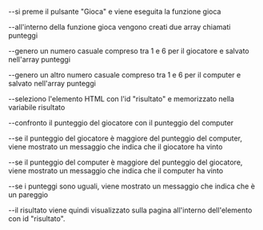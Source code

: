 --si preme il pulsante "Gioca" e viene eseguita la funzione gioca

--all'interno della funzione gioca vengono creati due array chiamati punteggi

--genero un numero casuale compreso tra 1 e 6 per il giocatore e salvato nell'array punteggi

--genero un altro numero casuale compreso tra 1 e 6 per il computer e salvato nell'array punteggi

--seleziono l'elemento HTML con l'id "risultato" e memorizzato nella variabile risultato

--confronto il punteggio del giocatore con il punteggio del computer

--se il punteggio del giocatore è maggiore del punteggio del computer, viene mostrato un messaggio che indica che il giocatore ha vinto

--se il punteggio del computer è maggiore del punteggio del giocatore, viene mostrato un messaggio che indica che il computer ha vinto

--se i punteggi sono uguali, viene mostrato un messaggio che indica che è un pareggio

--il risultato viene quindi visualizzato sulla pagina all'interno dell'elemento con id "risultato".
